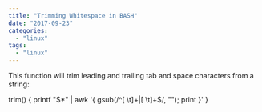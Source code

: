 ```yaml
---
title: "Trimming Whitespace in BASH"
date: "2017-09-23"
categories: 
  - "linux"
tags: 
  - "linux"
---
```


This function will trim leading and trailing tab and space characters from a string:

trim() {
  printf "$\*" | awk '{ gsub(/^\[ \\t\]+|\[ \\t\]+$/, ""); print }'
}
